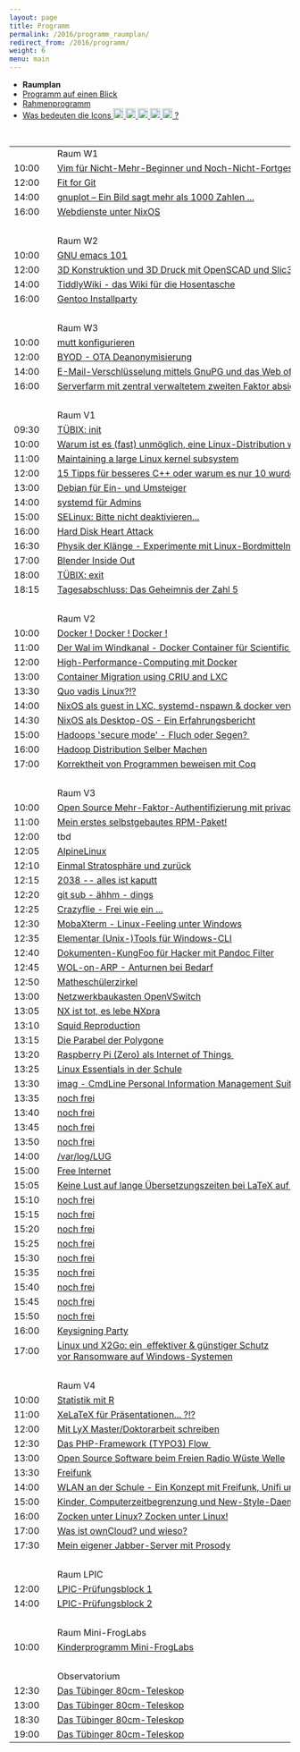```yaml
---
layout: page
title: Programm
permalink: /2016/programm_raumplan/
redirect_from: /2016/programm/
weight: 6
menu: main
---
```


* <span style="font-weight: bold;">Raumplan</span>
* <a href="../programm_auf_einen_blick/">Programm auf einen Blick</a>
* <a href="../programm_rahmen/">Rahmenprogramm</a>
* <a href="../programm_was_bedeuten_die_icons">Was bedeuten die Icons <img height="18" width="18" src="../../images/workshop.svg"> <img height="18" width="18" src="../../images/talk.svg"> <img height="18" width="18" src="../../images/talk2.svg"> <img height="18" width="18" src="../../images/lightning.svg"> <img height="18" width="18" src="../../images/lpic.svg"> ?</a>

<br/>

<table>

<tr><td></td><td></td><td>Raum W1</td></tr>
<tr><td>10:00</td><td><a class="work"></a></td><td><a href="../programm/toni-zimmer-vim-fuer-nicht-mehr-beginner-und-noch-nicht-fortgeschrittene">Vim&nbsp;für&nbsp;Nicht-Mehr-Beginner&nbsp;und&nbsp;Noch-Nicht-Fortgeschrittene</a></td><td>Toni&nbsp;Zimmer</td></tr>
<tr><td>12:00</td><td><a class="work"></a></td><td><a href="../programm/knut-franke-fit-for-git">Fit&nbsp;for&nbsp;Git</a></td><td>Knut&nbsp;Franke</td></tr>
<tr><td>14:00</td><td><a class="work"></a></td><td><a href="../programm/harald-koenig-gnuplot-ein-bild-sagt-mehr-als-1000-zahlen">gnuplot&nbsp;–&nbsp;Ein&nbsp;Bild&nbsp;sagt&nbsp;mehr&nbsp;als&nbsp;1000&nbsp;Zahlen&nbsp;...</a></td><td>Harald&nbsp;König</td></tr>
<tr><td>16:00</td><td><a class="work"></a></td><td><a href="../programm/paul-seitz-webdienste-unter-nixos">Webdienste&nbsp;unter&nbsp;NixOS</a></td><td>Paul&nbsp;Seitz</td></tr>
<tr><td>&nbsp;</td></tr>

<tr><td></td><td></td><td>Raum W2</td></tr>
<tr><td>10:00</td><td><a class="work"></a></td><td><a href="../programm/david-elias-kuenstle-gnu-emacs-101">GNU&nbsp;emacs&nbsp;101</a></td><td>David-Elias&nbsp;Künstle</td></tr>
<tr><td>12:00</td><td><a class="work"></a></td><td><a href="../programm/klaus-knopper-3d-konstruktion-und-3d-druck-mit-openscad-und-slic3r">3D&nbsp;Konstruktion&nbsp;und&nbsp;3D&nbsp;Druck&nbsp;mit&nbsp;OpenSCAD&nbsp;und&nbsp;Slic3r</a></td><td>Klaus&nbsp;Knopper</td></tr>
<tr><td>14:00</td><td><a class="work"></a></td><td><a href="../programm/matthias-windrich-tiddlywiki-das-wiki-fuer-die-hosentasche">TiddlyWiki&nbsp;-&nbsp;das&nbsp;Wiki&nbsp;für&nbsp;die&nbsp;Hosentasche</a></td><td>Matthias&nbsp;Windrich</td></tr>
<tr><td>16:00</td><td><a class="work"></a></td><td><a href="../programm/mark-schmidt-gentoo-installparty">Gentoo&nbsp;Installparty</a></td><td>Mark&nbsp;Schmidt</td></tr>
<tr><td>&nbsp;</td></tr>

<tr><td></td><td></td><td>Raum W3</td></tr>
<tr><td>10:00</td><td><a class="work"></a></td><td><a href="../programm/sven-guckes-mutt-konfigurieren">mutt&nbsp;konfigurieren</a></td><td>Sven&nbsp;Guckes</td></tr>
<tr><td>12:00</td><td><a class="work"></a></td><td><a href="../programm/felix-bauer-byod-ota-deanonymisierung">BYOD&nbsp;-&nbsp;OTA&nbsp;Deanonymisierung</a></td><td>Felix&nbsp;Bauer</td></tr>
<tr><td>14:00</td><td><a class="work"></a></td><td><a href="../programm/michael-weiss-e-mail-verschluesselung-mittels-gnupg-und-das-web-of-trust">E-Mail-Verschlüsselung&nbsp;mittels&nbsp;GnuPG&nbsp;und&nbsp;das&nbsp;Web&nbsp;of&nbsp;Trust</a></td><td>Michael&nbsp;Weiss</td></tr>
<tr><td>16:00</td><td><a class="work"></a></td><td><a href="../programm/cornelius-koelbel-serverfarm-mit-zentral-verwaltetem-zweiten-faktor-absichern">Serverfarm&nbsp;mit&nbsp;zentral&nbsp;verwaltetem&nbsp;zweiten&nbsp;Faktor&nbsp;absichern</a></td><td>Cornelius&nbsp;Kölbel</td></tr>
<tr><td>&nbsp;</td></tr>

<tr><td></td><td></td><td>Raum V1</td></tr>
<tr><td>09:30</td><td><a class="talk2"></a></td><td><a href="../programm/tuebix-init">TÜBIX: init</a></td><td>TÜBIX&nbsp;Orga-Team</td></tr>
<tr><td>10:00</td><td><a class="talk"></a></td><td><a href="../programm/carsten-emde-warum-ist-es-fast-unmoeglich-eine-linux-distribution-weiterzugeben">Warum&nbsp;ist&nbsp;es&nbsp;(fast)&nbsp;unmöglich,&nbsp;eine&nbsp;Linux-Distribution&nbsp;weiterzugeben?</a></td><td>Carsten&nbsp;Emde</td></tr>
<tr><td>11:00</td><td><a class="talk"></a></td><td><a href="../programm/arnd-bergmann-maintaining-a-large-linux-kernel-subsystem">Maintaining&nbsp;a&nbsp;large&nbsp;Linux&nbsp;kernel&nbsp;subsystem</a></td><td>Arnd&nbsp;Bergmann</td></tr>
<tr><td>12:00</td><td><a class="talk"></a></td><td><a href="../programm/rainer-grimm-15-tipps-fuer-besseres-cplusplus-oder-warum-es-nur-10-wurden">15&nbsp;Tipps&nbsp;für&nbsp;besseres&nbsp;C++&nbsp;oder&nbsp;warum&nbsp;es&nbsp;nur&nbsp;10&nbsp;wurden.</a></td><td>Rainer&nbsp;Grimm</td></tr>
<tr><td>13:00</td><td><a class="talk"></a></td><td><a href="../programm/andreas-mundt-debian-fuer-ein-und-umsteiger">Debian&nbsp;für&nbsp;Ein-&nbsp;und&nbsp;Umsteiger</a></td><td>Andreas&nbsp;Mundt</td></tr>
<tr><td>14:00</td><td><a class="talk"></a></td><td><a href="../programm/jonas-genannt-systemd-fuer-admins">systemd&nbsp;für&nbsp;Admins</a></td><td>Jonas&nbsp;Genannt</td></tr>
<tr><td>15:00</td><td><a class="talk"></a></td><td><a href="../programm/robert-scheck-selinux-bitte-nicht-deaktivieren">SELinux:&nbsp;Bitte&nbsp;nicht&nbsp;deaktivieren...</a></td><td>Robert&nbsp;Scheck</td></tr>
<tr><td>16:00</td><td><a class="talk"></a></td><td><a href="../programm/felix-bauer-hard-disk-heart-attack">Hard&nbsp;Disk&nbsp;Heart&nbsp;Attack</a></td><td>Felix&nbsp;Bauer</td></tr>
<tr><td>16:30</td><td><a class="talk"></a></td><td><a href="../programm/ingo-blechschmidt-physik-der-klaenge-experimente-mit-linux-bordmitteln">Physik&nbsp;der&nbsp;Klänge&nbsp;-&nbsp;Experimente&nbsp;mit&nbsp;Linux-Bordmitteln</a></td><td>Ingo&nbsp;Blechschmidt</td></tr>
<tr><td>17:00</td><td><a class="talk"></a></td><td><a href="../programm/thomas-dinges-blender-inside-out">Blender&nbsp;Inside&nbsp;Out</a></td><td>Thomas&nbsp;Dinges</td></tr>
<tr><td>18:00</td><td><a class="talk2"></a></td><td><a href="../programm/tuebix-exit">TÜBIX: exit</a></td><td>TÜBIX&nbsp;Orga-Team</td></tr>
<tr><td>18:15</td><td><a class="talk"></a></td><td><a href="../programm/ingo-blechschmidt-das-geheimnis-der-zahl-5/">Tagesabschluss:&nbsp;Das&nbsp;Geheimnis&nbsp;der&nbsp;Zahl&nbsp;5</a></td><td>Ingo&nbsp;Blechschmidt</td></tr>
<tr><td>&nbsp;</td></tr>

<tr><td></td><td></td><td>Raum V2</td></tr>
<tr><td>10:00</td><td><a class="talk"></a></td><td><a href="../programm/olaf-flebbe-docker-docker-docker">Docker&nbsp;!&nbsp;Docker&nbsp;!&nbsp;Docker&nbsp;!</a></td><td>Olaf&nbsp;Flebbe</td></tr>
<tr><td>11:00</td><td><a class="talk"></a></td><td><a href="../programm/holger-gantikow-der-wal-im-windkanal-docker-container-fuer-scientific-computing">Der&nbsp;Wal&nbsp;im&nbsp;Windkanal&nbsp;-&nbsp;Docker&nbsp;Container&nbsp;für&nbsp;Scientific&nbsp;Computing</a></td><td>Holger&nbsp;Gantikow</td></tr>
<tr><td>12:00</td><td><a class="talk"></a></td><td><a href="../programm/sebastian-klingberg-high-performance-computing-mit-docker">High-Performance-Computing&nbsp;mit&nbsp;Docker</a></td><td>Sebastian&nbsp;Klingberg</td></tr>
<tr><td>13:00</td><td><a class="talk"></a></td><td><a href="../programm/adrian-reber-container-migration-using-criu-and-lxc">Container&nbsp;Migration&nbsp;using&nbsp;CRIU&nbsp;and&nbsp;LXC</a></td><td>Adrian&nbsp;Reber</td></tr>
<tr><td>13:30</td><td><a class="talk"></a></td><td><a href="../programm/udo-seidel-quo-vadis-linux">Quo&nbsp;vadis&nbsp;Linux?!?</a></td><td>Udo&nbsp;Seidel</td></tr>
<tr><td>14:00</td><td><a class="talk"></a></td><td><a href="../programm/joachim-schiele-nixos-als-guest-in-lxc-systemd-nspawn-docker-verwenden">NixOS&nbsp;als&nbsp;guest&nbsp;in&nbsp;LXC,&nbsp;systemd-nspawn&nbsp;&&nbsp;docker&nbsp;verwenden</a></td><td>Joachim&nbsp;Schiele</td></tr>
<tr><td>14:30</td><td><a class="talk"></a></td><td><a href="../programm/matthias-beyer-nixos-als-desktop-os-ein-erfahrungsbericht">NixOS&nbsp;als&nbsp;Desktop-OS&nbsp;-&nbsp;Ein&nbsp;Erfahrungsbericht</a></td><td>Matthias&nbsp;Beyer</td></tr>
<tr><td>15:00</td><td><a class="talk"></a></td><td><a href="../programm/reiner-schlotte-hadoops-secure-mode-fluch-oder-segen">Hadoops&nbsp;'secure&nbsp;mode'&nbsp;-&nbsp;Fluch&nbsp;oder&nbsp;Segen?&nbsp;</a></td><td>Reiner&nbsp;Schlotte</td></tr>
<tr><td>16:00</td><td><a class="talk"></a></td><td><a href="../programm/olaf-flebbe-hadoop-distribution-selber-machen">Hadoop&nbsp;Distribution&nbsp;Selber&nbsp;Machen</a></td><td>Olaf&nbsp;Flebbe</td></tr>
<tr><td>17:00</td><td><a class="talk"></a></td><td><a href="../programm/peter-hrenka-korrektheit-von-programmen-beweisen-mit-coq">Korrektheit&nbsp;von&nbsp;Programmen&nbsp;beweisen&nbsp;mit&nbsp;Coq</a></td><td>Peter&nbsp;Hrenka</td></tr>
<tr><td>&nbsp;</td></tr>

<tr><td></td><td></td><td>Raum V3</td></tr>
<tr><td>10:00</td><td><a class="talk"></a></td><td><a href="../programm/cornelius-koelbel-open-source-mehr-faktor-authentifizierung-mit-privacyidea">Open&nbsp;Source&nbsp;Mehr-Faktor-Authentifizierung&nbsp;mit&nbsp;privacyIDEA</a></td><td>Cornelius&nbsp;Kölbel</td></tr>
<tr><td>11:00</td><td><a class="talk"></a></td><td><a href="../programm/robert-scheck-mein-erstes-selbstgebautes-rpm-paket">Mein&nbsp;erstes&nbsp;selbstgebautes&nbsp;RPM-Paket!</a></td><td>Robert&nbsp;Scheck</td></tr>
<tr><td>12:00</td><td><a class="light" name="firstlightningtalk"></a></td><td>tbd</td><td>tbd</td></tr>
<tr><td>12:05</td><td><a class="light"></a></td><td><a href="../programm/felix-bauer-alpinelinux">AlpineLinux</a></td><td>Felix&nbsp;Bauer</td></tr>
<tr><td>12:10</td><td><a class="light"></a></td><td><a href="../programm/ingo-blechschmidt-einmal-stratosphaere-und-zurueck">Einmal&nbsp;Stratosphäre&nbsp;und&nbsp;zurück</a></td><td>Ingo&nbsp;Blechschmidt</td></tr>
<tr><td>12:15</td><td><a class="light"></a></td><td><a href="../programm/arnd-bergmann-2038-alles-ist-kaputt">2038&nbsp;--&nbsp;alles&nbsp;ist&nbsp;kaputt</a></td><td>Arnd&nbsp;Bergmann</td></tr>
<tr><td>12:20</td><td><a class="light"></a></td><td><a href="../programm/peter-hrenka-git-sub-aehhm-dings">git&nbsp;sub&nbsp;-&nbsp;ähhm&nbsp;-&nbsp;dings</a></td><td>Peter&nbsp;Hrenka</td></tr>
<tr><td>12:25</td><td><a class="light"></a></td><td><a href="../programm/harald-koenig-crazyflie-frei-wie-ein">Crazyflie&nbsp;-&nbsp;Frei&nbsp;wie&nbsp;ein&nbsp;...</a></td><td>Harald&nbsp;König</td></tr>
<tr><td>12:30</td><td><a class="light"></a></td><td><a href="../programm/alexander-nehmer-mobaxterm-linux-feeling-unter-windows">MobaXterm&nbsp;-&nbsp;Linux-Feeling&nbsp;unter&nbsp;Windows</a></td><td>Alexander&nbsp;Nehmer</td></tr>
<tr><td>12:35</td><td><a class="light"></a></td><td><a href="../programm/sebastian-niedworok-elementar-unix-tools-fuer-windows-cli">Elementar&nbsp;(Unix-)Tools&nbsp;für&nbsp;Windows-CLI</a></td><td>Sebastian&nbsp;Niedworok</td></tr>
<tr><td>12:40</td><td><a class="light"></a></td><td><a href="../programm/david-elias-kuenstle-dokumenten-kungfoo-fuer-hacker-mit-pandoc-filter">Dokumenten-KungFoo&nbsp;für&nbsp;Hacker&nbsp;mit&nbsp;Pandoc&nbsp;Filter</a></td><td>David-Elias&nbsp;Künstle</td></tr>
<tr><td>12:45</td><td><a class="light"></a></td><td><a href="../programm/felix-bauer-wol-on-arp-anturnen-bei-bedarf">WOL-on-ARP&nbsp;-&nbsp;Anturnen&nbsp;bei&nbsp;Bedarf</a></td><td>Felix&nbsp;Bauer</td></tr>
<tr><td>12:50</td><td><a class="light"></a></td><td><a href="../programm/ingo-blechschmidt-matheschuelerzirkel">Matheschülerzirkel</a></td><td>Ingo&nbsp;Blechschmidt</td></tr>
<tr><td>13:00</td><td><a class="light"></a></td><td><a href="../programm/sebastian-klingberg-netzwerkbaukasten-openvswitch">Netzwerkbaukasten&nbsp;OpenVSwitch</a></td><td>Sebastian&nbsp;Klingberg</td></tr>
<tr><td>13:05</td><td><a class="light"></a></td><td><a href="../programm/alexander-berg-nx-ist-tot-es-lebe-xpra">NX&nbsp;ist&nbsp;tot,&nbsp;es&nbsp;lebe&nbsp;<del>N</del>Xpra</a></td><td>Alexander&nbsp;Berg</td></tr>
<tr><td>13:10</td><td><a class="light"></a></td><td><a href="../programm/felix-bauer-squid-reproduction">Squid&nbsp;Reproduction</a></td><td>Felix&nbsp;Bauer</td></tr>
<tr><td>13:15</td><td><a class="light"></a></td><td><a href="../programm/ingo-blechschmidt-die-parabel-der-polygone">Die&nbsp;Parabel&nbsp;der&nbsp;Polygone</a></td><td>Ingo&nbsp;Blechschmidt</td></tr>
<tr><td>13:20</td><td><a class="light"></a></td><td><a href="../programm/marcus-siegl-raspberry-pi-als-internet-of-things">Raspberry&nbsp;Pi&nbsp;(Zero)&nbsp;als&nbsp;Internet&nbsp;of&nbsp;Things&nbsp;</a></td><td>Marcus&nbsp;Siegl</td></tr>
<tr><td>13:25</td><td><a class="light"></a></td><td><a href="../programm/anni-theil-schiebel-linux-essentials-in-der-schule">Linux&nbsp;Essentials&nbsp;in&nbsp;der&nbsp;Schule</a></td><td>Anni&nbsp;Theil-Schiebel</td></tr>
<tr><td>13:30</td><td><a class="light"></a></td><td><a href="../programm/matthias-beyer-imag-cmdline-personal-information-management-suite-in-rust">imag&nbsp;-&nbsp;CmdLine&nbsp;Personal&nbsp;Information&nbsp;Management&nbsp;Suite&nbsp;in&nbsp;Rust</a></td><td>Matthias&nbsp;Beyer</td></tr>
<tr><td>13:35</td><td><a class="light"></a></td><td><a name="lightningtalksfirstunclaimed" href="../programm/nachzuegler-und-kurzentschlossene-lightning-talks-fuer-kurzentschlossene">noch frei</a></td><td>Du?</td></tr>
<tr><td>13:40</td><td><a class="light"></a></td><td><a href="../programm/nachzuegler-und-kurzentschlossene-lightning-talks-fuer-kurzentschlossene">noch frei</a></td><td>Du?</td></tr>
<tr><td>13:45</td><td><a class="light"></a></td><td><a href="../programm/nachzuegler-und-kurzentschlossene-lightning-talks-fuer-kurzentschlossene">noch frei</a></td><td>Du?</td></tr>
<tr><td>13:50</td><td><a class="light"></a></td><td><a href="../programm/nachzuegler-und-kurzentschlossene-lightning-talks-fuer-kurzentschlossene">noch frei</a></td><td>Du?</td></tr>
<tr><td>14:00</td><td><a class="light"></a></td><td><a href="../programm/lugs-und-co-var-log-lug">/var/log/LUG</a></td><td>LUGs&nbsp;+&nbsp;Co</td></tr>
<tr><td>15:00</td><td><a class="light"></a></td><td><a name="lightningtalkssecondblock" href="../programm/felix-bauer-free-internet">Free&nbsp;Internet</a></td><td>Felix&nbsp;Bauer</td></tr>
<tr><td>15:05</td><td><a class="light"></a></td><td><a href="../programm/ingo-blechschmidt-keine-lust-auf-lange-uebersetzungszeiten-bei-latex-auf-schwachen-rechnern">Keine&nbsp;Lust&nbsp;auf&nbsp;lange&nbsp;Übersetzungszeiten&nbsp;bei&nbsp;LaTeX&nbsp;auf&nbsp;schwachen&nbsp;Rechnern?</a></td><td>Ingo&nbsp;Blechschmidt</td></tr>
<tr><td>15:10</td><td><a class="light"></a></td><td><a href="../programm/nachzuegler-und-kurzentschlossene-lightning-talks-fuer-kurzentschlossene">noch frei</a></td><td>Du?</td></tr>
<tr><td>15:15</td><td><a class="light"></a></td><td><a href="../programm/nachzuegler-und-kurzentschlossene-lightning-talks-fuer-kurzentschlossene">noch frei</a></td><td>Du?</td></tr>
<tr><td>15:20</td><td><a class="light"></a></td><td><a href="../programm/nachzuegler-und-kurzentschlossene-lightning-talks-fuer-kurzentschlossene">noch frei</a></td><td>Du?</td></tr>
<tr><td>15:25</td><td><a class="light"></a></td><td><a href="../programm/nachzuegler-und-kurzentschlossene-lightning-talks-fuer-kurzentschlossene">noch frei</a></td><td>Du?</td></tr>
<tr><td>15:30</td><td><a class="light"></a></td><td><a href="../programm/nachzuegler-und-kurzentschlossene-lightning-talks-fuer-kurzentschlossene">noch frei</a></td><td>Du?</td></tr>
<tr><td>15:35</td><td><a class="light"></a></td><td><a href="../programm/nachzuegler-und-kurzentschlossene-lightning-talks-fuer-kurzentschlossene">noch frei</a></td><td>Du?</td></tr>
<tr><td>15:40</td><td><a class="light"></a></td><td><a href="../programm/nachzuegler-und-kurzentschlossene-lightning-talks-fuer-kurzentschlossene">noch frei</a></td><td>Du?</td></tr>
<tr><td>15:45</td><td><a class="light"></a></td><td><a href="../programm/nachzuegler-und-kurzentschlossene-lightning-talks-fuer-kurzentschlossene">noch frei</a></td><td>Du?</td></tr>
<tr><td>15:50</td><td><a class="light"></a></td><td><a href="../programm/nachzuegler-und-kurzentschlossene-lightning-talks-fuer-kurzentschlossene">noch frei</a></td><td>Du?</td></tr>
<tr><td>16:00</td><td><a class="work"></a></td><td><a href="../programm/michael-weiss-keysigning-party">Keysigning Party</a></td><td>Michael Weiss,</td></tr>
<tr><td>17:00</td><td><a class="talk"></a></td><td><a href="../programm/stefan-baur-linux-und-x2go-ein-effektiver-und-guenstiger-schutz-vor-ransomware-auf-windows-systemen">Linux&nbsp;und&nbsp;X2Go:&nbsp;ein&nbsp;&nbsp;effektiver&nbsp;&&nbsp;günstiger&nbsp;Schutz vor&nbsp;Ransomware&nbsp;auf&nbsp;Windows-Systemen</a></td><td>Stefan&nbsp;Baur</td></tr>
<tr><td>&nbsp;</td></tr>

<tr><td></td><td></td><td>Raum V4</td></tr>
<tr><td>10:00</td><td><a class="talk"></a></td><td><a href="../programm/janko-dietzsch-statistik-mit-r">Statistik&nbsp;mit&nbsp;R</a></td><td>Janko&nbsp;Dietzsch</td></tr>
<tr><td>11:00</td><td><a class="talk"></a></td><td><a href="../programm/roland-imme-xelatex-fuer-praesentationen">XeLaTeX&nbsp;für&nbsp;Präsentationen...&nbsp;?!?</a></td><td>Roland&nbsp;Imme</td></tr>
<tr><td>12:00</td><td><a class="talk"></a></td><td><a href="../programm/wolfgang-engelmann-mit-lyx-master-doktorarbeit-schreiben">Mit&nbsp;LyX&nbsp;Master/Doktorarbeit&nbsp;schreiben</a></td><td>Wolfgang&nbsp;Engelmann</td></tr>
<tr><td>12:30</td><td><a class="talk"></a></td><td><a href="../programm/frederik-milkau-das-php-framework-typo3-flow">Das&nbsp;PHP-Framework&nbsp;(TYPO3)&nbsp;Flow&nbsp;</a></td><td>Frederik&nbsp;Milkau</td></tr>
<tr><td>13:00</td><td><a class="talk"></a></td><td><a href="../programm/friedrich-strohmaier-andy-kuestner-open-source-software-beim-freien-radio-wueste-welle">Open&nbsp;Source&nbsp;Software&nbsp;beim&nbsp;Freien&nbsp;Radio&nbsp;Wüste&nbsp;Welle</a></td><td>Friedrich&nbsp;Strohmaier,&nbsp;Andy&nbsp;Küstner</td></tr>
<tr><td>13:30</td><td><a class="talk"></a></td><td><a href="../programm/justin-humm-freifunk">Freifunk</a></td><td>Justin&nbsp;Humm</td></tr>
<tr><td>14:00</td><td><a class="talk"></a></td><td><a href="../programm/frank-schiebel-wlan-an-der-schule">WLAN&nbsp;an&nbsp;der&nbsp;Schule&nbsp;-&nbsp;Ein&nbsp;Konzept&nbsp;mit&nbsp;Freifunk,&nbsp;Unifi&nbsp;und&nbsp;linuxmuster.net</a></td><td>Frank&nbsp;Schiebel</td></tr>
<tr><td>15:00</td><td><a class="talk"></a></td><td><a href="../programm/anselm-kruis-kinder-computerzeitbegrenzung-und-new-style-daemons">Kinder,&nbsp;Computerzeitbegrenzung&nbsp;und&nbsp;New-Style-Daemons</a></td><td>Anselm&nbsp;Kruis</td></tr>
<tr><td>16:00</td><td><a class="talk"></a></td><td><a href="../programm/sascha-kaupp-zocken-unter-linux">Zocken&nbsp;unter&nbsp;Linux?&nbsp;Zocken&nbsp;unter&nbsp;Linux!</a></td><td>Sascha&nbsp;Kaupp</td></tr>
<tr><td>17:00</td><td><a class="talk"></a></td><td><a href="../programm/vinzenz-rosenkranz-was-ist-owncloud-und-wieso">Was&nbsp;ist&nbsp;ownCloud?&nbsp;und&nbsp;wieso?</a></td><td>Vinzenz&nbsp;Rosenkranz</td></tr>
<tr><td>17:30</td><td><a class="talk"></a></td><td><a href="../programm/robert-scheck-mein-eigener-jabber-server-mit-prosody">Mein&nbsp;eigener&nbsp;Jabber-Server&nbsp;mit&nbsp;Prosody</a></td><td>Robert&nbsp;Scheck</td></tr>
<tr><td>&nbsp;</td></tr>

<tr><td></td><td></td><td>Raum LPIC</td></tr>
<tr><td>12:00</td><td><a class="lpic"></a></td><td><a href="../../lpic">LPIC-Prüfungsblock&nbsp;1</a></td><td>Dimitrios Bogiatzoules</td></tr>
<tr><td>14:00</td><td><a class="lpic"></a></td><td><a href="../../lpic">LPIC-Prüfungsblock&nbsp;2</a></td><td>Dimitrios Bogiatzoules</td></tr>
<tr><td>&nbsp;</td></tr>

<tr><td></td><td></td><td>Raum Mini-FrogLabs</td></tr>
<tr><td>10:00</td><td><a class="work"></a></td><td><a href="../../kinder">Kinderprogramm Mini-FrogLabs</a></td><td>Teckids e.V.</td></tr>
<tr><td>&nbsp;</td></tr>

<tr><td></td><td></td><td>Observatorium</td></tr>
<tr><td>12:30</td><td><a class="talk"></a></td><td><a href="../programm/ruth-und-daniel-gottschall-cornelia-heinitz-das-tuebinger-80cm-teleskop/">Das&nbsp;Tübinger&nbsp;80cm-Teleskop</a></td><td>Ruth&nbsp;Gottschall,&nbsp;Daniel&nbsp;Gottschall,&nbsp;Cornelia&nbsp;Heinitz</td></tr>
<tr><td>13:00</td><td><a class="talk"></a></td><td><a href="../programm/ruth-und-daniel-gottschall-cornelia-heinitz-das-tuebinger-80cm-teleskop/">Das&nbsp;Tübinger&nbsp;80cm-Teleskop</a></td><td>Ruth&nbsp;Gottschall,&nbsp;Daniel&nbsp;Gottschall,&nbsp;Cornelia&nbsp;Heinitz</td></tr>
<tr><td>18:30</td><td><a class="talk"></a></td><td><a href="../programm/ruth-und-daniel-gottschall-cornelia-heinitz-das-tuebinger-80cm-teleskop/">Das&nbsp;Tübinger&nbsp;80cm-Teleskop</a></td><td>Ruth&nbsp;Gottschall,&nbsp;Daniel&nbsp;Gottschall,&nbsp;Cornelia&nbsp;Heinitz</td></tr>
<tr><td>19:00</td><td><a class="talk"></a></td><td><a href="../programm/ruth-und-daniel-gottschall-cornelia-heinitz-das-tuebinger-80cm-teleskop/">Das&nbsp;Tübinger&nbsp;80cm-Teleskop</a></td><td>Ruth&nbsp;Gottschall,&nbsp;Daniel&nbsp;Gottschall,&nbsp;Cornelia&nbsp;Heinitz</td></tr>

</table>
